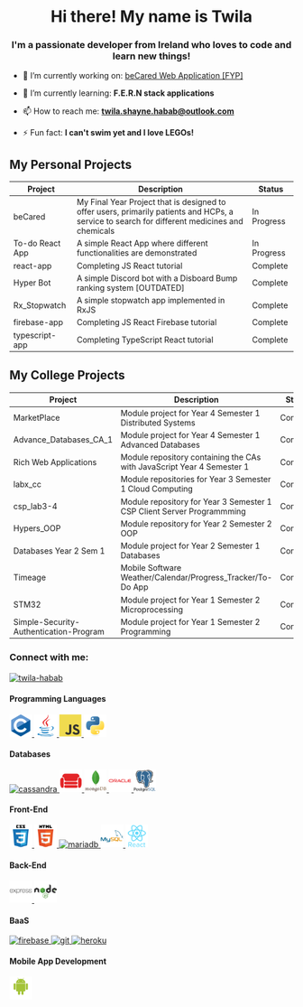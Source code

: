 <h1 align="center">Hi there! My name is Twila</h1>
<h3 align="center">I'm a passionate developer from Ireland who loves to code and learn new things!</h3>

- 🔭 I’m currently working on: [beCared Web Application [FYP]](https://github.com/Hyper-TH/be-cared)

- 🌱 I’m currently learning: **F.E.R.N stack applications**

- 📫 How to reach me: **twila.shayne.habab@outlook.com**

- ⚡ Fun fact: **I can't swim yet and I love LEGOs!**

## My Personal Projects

|   Project   | Description |   Status    |
| ----------- | ----------- |  ---------- | 
| beCared | My Final Year Project that is designed to offer users, primarily patients and HCPs, a service to search for different medicines and chemicals  | In Progress
| To-do React App | A simple React App where different functionalities are demonstrated | In Progress
| react-app | Completing JS React tutorial | Complete
| Hyper Bot | A simple Discord bot with a Disboard Bump ranking system [OUTDATED] | Complete
| Rx_Stopwatch | A simple stopwatch app implemented in RxJS | Complete
| firebase-app | Completing JS React Firebase tutorial | Complete
| typescript-app | Completing TypeScript React tutorial | Complete

## My College Projects
|   Project   | Description |   Status    |
| ----------- | ----------- |  ---------- | 
| MarketPlace | Module project for Year 4 Semester 1 Distributed Systems | Complete
| Advance_Databases_CA_1 | Module project for Year 4 Semester 1 Advanced Databases | Complete
| Rich Web Applications | Module repository containing the CAs with JavaScript Year 4 Semester 1  | Complete
| labx_cc | Module repositories for Year 3 Semester 1 Cloud Computing | Complete
| csp_lab3-4 | Module repository for Year 3 Semester 1 CSP Client Server Programmming | Complete
| Hypers_OOP | Module repository for Year 2 Semester 2 OOP | Complete
| Databases Year 2 Sem 1 | Module project for Year 2 Semester 1 Databases | Complete
| Timeage | Mobile Software Weather/Calendar/Progress_Tracker/To-Do App | Complete
| STM32 | Module project for Year 1 Semester 2 Microprocessing | Complete
| Simple-Security-Authentication-Program | Module project for Year 1 Semester 2 Programming | Complete

<h3 align="left">Connect with me:</h3>
<p align="left">
<a href="https://linkedin.com/in/twila-habab" target="blank"><img align="center" src="https://raw.githubusercontent.com/rahuldkjain/github-profile-readme-generator/master/src/images/icons/Social/linked-in-alt.svg" alt="twila-habab" height="30" width="40" /></a>
</p>

<h4 align="left">Programming Languages</h4>
<p align="left"> 
    <a href="https://www.cprogramming.com/" target="_blank" rel="noreferrer"> 
    <img src="https://raw.githubusercontent.com/devicons/devicon/master/icons/c/c-original.svg" alt="c" width="40" height="40"/> </a> 
  <a href="https://www.java.com" target="_blank" rel="noreferrer"> <img src="https://raw.githubusercontent.com/devicons/devicon/master/icons/java/java-original.svg" alt="java" width="40" height="40"/> </a>
 <a href="https://developer.mozilla.org/en-US/docs/Web/JavaScript" target="_blank" rel="noreferrer"> <img src="https://raw.githubusercontent.com/devicons/devicon/master/icons/javascript/javascript-original.svg" alt="javascript" width="40" height="40"/> </a>
  <a href="https://www.python.org" target="_blank" rel="noreferrer"> <img src="https://raw.githubusercontent.com/devicons/devicon/master/icons/python/python-original.svg" alt="python" width="40" height="40"/> </a>
  
<h4 align="left">Databases</h4>  
  <a href="https://cassandra.apache.org/" target="_blank" rel="noreferrer"> <img src="https://www.vectorlogo.zone/logos/apache_cassandra/apache_cassandra-icon.svg" alt="cassandra" width="40" height="40"/> </a> 
  <a href="https://couchdb.apache.org/" target="_blank" rel="noreferrer"> <img src="https://raw.githubusercontent.com/devicons/devicon/0d6c64dbbf311879f7d563bfc3ccf559f9ed111c/icons/couchdb/couchdb-original.svg" alt="couchdb" width="40" height="40"/> </a> 
 <a href="https://www.mongodb.com/" target="_blank" rel="noreferrer"> <img src="https://raw.githubusercontent.com/devicons/devicon/master/icons/mongodb/mongodb-original-wordmark.svg" alt="mongodb" width="40" height="40"/> </a>
 <a href="https://www.oracle.com/" target="_blank" rel="noreferrer"> <img src="https://raw.githubusercontent.com/devicons/devicon/master/icons/oracle/oracle-original.svg" alt="oracle" width="40" height="40"/> </a>
 <a href="https://www.postgresql.org" target="_blank" rel="noreferrer"> <img src="https://raw.githubusercontent.com/devicons/devicon/master/icons/postgresql/postgresql-original-wordmark.svg" alt="postgresql" width="40" height="40"/> </a>

<h4 align="left">Front-End</h4>
  <a href="https://www.w3schools.com/css/" target="_blank" rel="noreferrer"> <img src="https://raw.githubusercontent.com/devicons/devicon/master/icons/css3/css3-original-wordmark.svg" alt="css3" width="40" height="40"/> </a> 
   <a href="https://www.w3.org/html/" target="_blank" rel="noreferrer"> <img src="https://raw.githubusercontent.com/devicons/devicon/master/icons/html5/html5-original-wordmark.svg" alt="html5" width="40" height="40"/> </a>
   <a href="https://mariadb.org/" target="_blank" rel="noreferrer"> <img src="https://www.vectorlogo.zone/logos/mariadb/mariadb-icon.svg" alt="mariadb" width="40" height="40"/> </a>
 <a href="https://www.mysql.com/" target="_blank" rel="noreferrer"> <img src="https://raw.githubusercontent.com/devicons/devicon/master/icons/mysql/mysql-original-wordmark.svg" alt="mysql" width="40" height="40"/> </a>
   <a href="https://reactjs.org/" target="_blank" rel="noreferrer"> <img src="https://raw.githubusercontent.com/devicons/devicon/master/icons/react/react-original-wordmark.svg" alt="react" width="40" height="40"/> </a>

<h4 align="left">Back-End</h4>
  <a href="https://expressjs.com" target="_blank" rel="noreferrer"> <img src="https://raw.githubusercontent.com/devicons/devicon/master/icons/express/express-original-wordmark.svg" alt="express" width="40" height="40"/> </a> 
  <a href="https://nodejs.org" target="_blank" rel="noreferrer"> <img src="https://raw.githubusercontent.com/devicons/devicon/master/icons/nodejs/nodejs-original-wordmark.svg" alt="nodejs" width="40" height="40"/> </a>

<h4 align="left">BaaS</h4>
  <a href="https://firebase.google.com/" target="_blank" rel="noreferrer"> <img src="https://www.vectorlogo.zone/logos/firebase/firebase-icon.svg" alt="firebase" width="40" height="40"/> </a> <a href="https://git-scm.com/" target="_blank" rel="noreferrer"> <img src="https://www.vectorlogo.zone/logos/git-scm/git-scm-icon.svg" alt="git" width="40" height="40"/> </a> 
  <a href="https://heroku.com" target="_blank" rel="noreferrer"> <img src="https://www.vectorlogo.zone/logos/heroku/heroku-icon.svg" alt="heroku" width="40" height="40"/> </a> 

 <h4 align="left">Mobile App Development</h4>
   <a href="https://developer.android.com" target="_blank" rel="noreferrer"> 
    <img src="https://raw.githubusercontent.com/devicons/devicon/master/icons/android/android-original-wordmark.svg" alt="android" width="40" height="40"/> </a> 
    


